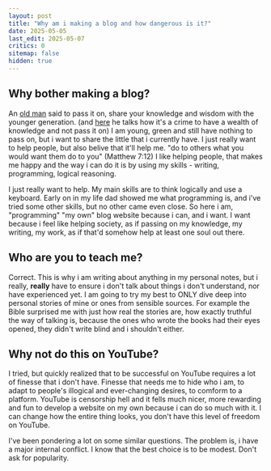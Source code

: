 ```yaml
---
layout: post
title: "Why am i making a blog and how dangerous is it?"
date: 2025-05-05
last_edit: 2025-05-07
critics: 0
sitemap: false
hidden: true
---
```


## Why bother making a blog?

An [old man](https://www.youtube.com/@DryCreekWranglerSchool) said to pass it on, share your knowledge and wisdom with the younger generation. (and [here](https://youtu.be/IbqUTHHRMn4&t=1064) he talks how it's a crime to have a wealth of knowledge and not pass it on) I am young, green and still have nothing to pass on, but i want to share the little that i currently have. I just really want to help people, but also belive that it'll help me. "do to others what you would want them do to you" (Matthew 7:12) I like helping people, that makes me happy and the way i can do it is by using my skills - writing, programming, logical reasoning.

I just really want to help. My main skills are to think logically and use a keyboard. Early on in my life dad showed me what programming is, and i've tried some other skills, but no other came even close. So here i am, "programming" "my own" blog website because i can, and i want. I want because i feel like helping society, as if passing on my knowledge, my writing, my work, as if that'd somehow help at least one soul out there.

## Who are you to teach me?

Correct. This is why i am writing about anything in my personal notes, but i really, **really** have to ensure i don't talk about things i don't understand, nor have experienced yet. I am going to try my best to ONLY dive deep into personal stories of mine or ones from sensible sources. For example the Bible surprised me with just how real the stories are, how exactly truthful the way of talking is, because the ones who wrote the books had their eyes opened, they didn't write blind and i shouldn't either.

## Why not do this on YouTube?

I tried, but quickly realized that to be successful on YouTube requires a lot of finesse that i don't have. Finesse that needs me to hide who i am, to adapt to people's illogical and ever-changing desires, to comform to a platform. YouTube is censorship hell and it fells much nicer, more rewarding and fun to develop a website on my own because i can do so much with it. I can change how the entire thing looks, you don't have this level of freedom on YouTube.

I've been pondering a lot on some similar questions. The problem is, i have a major internal conflict. I know that the best choice is to be modest. Don't ask for popularity.
